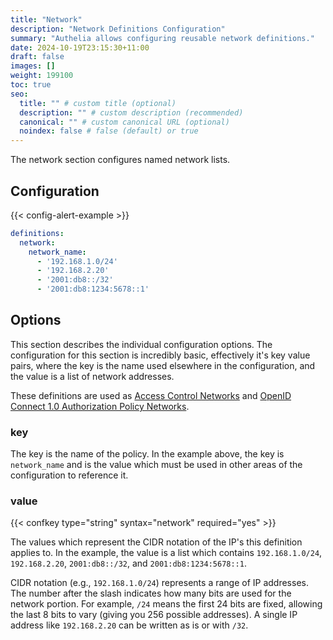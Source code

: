 ```yaml
---
title: "Network"
description: "Network Definitions Configuration"
summary: "Authelia allows configuring reusable network definitions."
date: 2024-10-19T23:15:30+11:00
draft: false
images: []
weight: 199100
toc: true
seo:
  title: "" # custom title (optional)
  description: "" # custom description (recommended)
  canonical: "" # custom canonical URL (optional)
  noindex: false # false (default) or true
---
```


The network section configures named network lists.

## Configuration

{{< config-alert-example >}}

```yaml {title="configuration.yml"}
definitions:
  network:
    network_name:
      - '192.168.1.0/24'
      - '192.168.2.20'
      - '2001:db8::/32'
      - '2001:db8:1234:5678::1'
```

## Options

This section describes the individual configuration options. The configuration for this section is incredibly basic,
effectively it's key value pairs, where the key is the name used elsewhere in the configuration, and the value is a list
of network addresses.

These definitions are used as [Access Control Networks](../security/access-control.md#networks) and
[OpenID Connect 1.0 Authorization Policy Networks](../identity-providers/openid-connect/provider.md#networks).

### key

The key is the name of the policy. In the example above, the key is `network_name` and is the value which must be used
in other areas of the configuration to reference it.

### value

{{< confkey type="string" syntax="network" required="yes" >}}

The values which represent the CIDR notation of the IP's this definition applies to. In the example, the value is a list
which contains `192.168.1.0/24`, `192.168.2.20`, `2001:db8::/32`, and `2001:db8:1234:5678::1`.

CIDR notation (e.g., `192.168.1.0/24`) represents a range of IP addresses. The number after the slash indicates how many
bits are used for the network portion. For example, `/24` means the first 24 bits are fixed, allowing the last 8 bits
to vary (giving you 256 possible addresses). A single IP address like `192.168.2.20` can be written as is or with `/32`.
